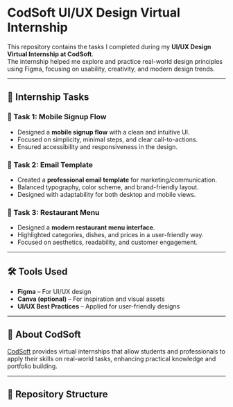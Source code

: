 # CodSoft UI/UX Design Virtual Internship

This repository contains the tasks I completed during my **UI/UX Design Virtual Internship at CodSoft**.  
The internship helped me explore and practice real-world design principles using Figma, focusing on usability, creativity, and modern design trends.

---

## 🚀 Internship Tasks

### 📝 Task 1: Mobile Signup Flow
- Designed a **mobile signup flow** with a clean and intuitive UI.  
- Focused on simplicity, minimal steps, and clear call-to-actions.  
- Ensured accessibility and responsiveness in the design.

### 📧 Task 2: Email Template
- Created a **professional email template** for marketing/communication.  
- Balanced typography, color scheme, and brand-friendly layout.  
- Designed with adaptability for both desktop and mobile views.

### 🍴 Task 3: Restaurant Menu
- Designed a **modern restaurant menu interface**.  
- Highlighted categories, dishes, and prices in a user-friendly way.  
- Focused on aesthetics, readability, and customer engagement.

---

## 🛠️ Tools Used
- **Figma** – For UI/UX design  
- **Canva (optional)** – For inspiration and visual assets  
- **UI/UX Best Practices** – Applied for user-friendly designs  

---

## 📌 About CodSoft
[CodSoft](https://www.codsoft.in/) provides virtual internships that allow students and professionals to apply their skills on real-world tasks, enhancing practical knowledge and portfolio building.

---

## 📂 Repository Structure
